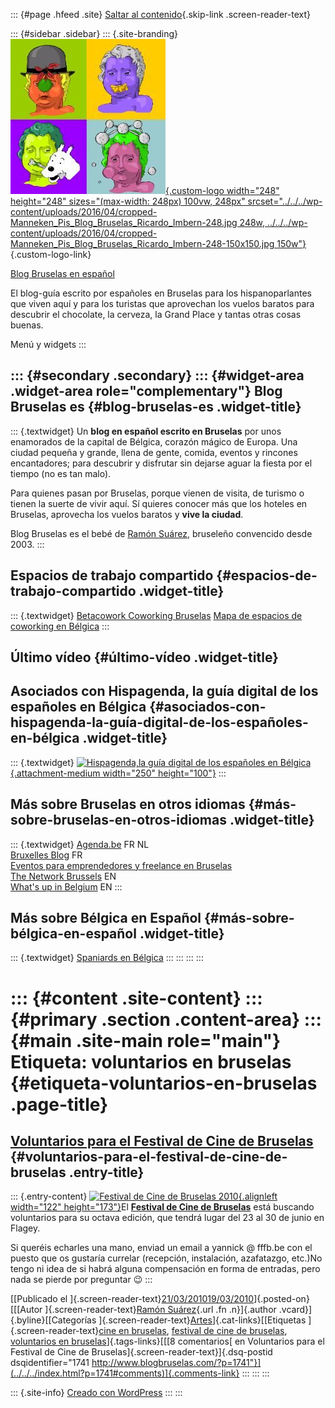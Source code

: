 ::: {#page .hfeed .site}
[Saltar al contenido](index.html#content){.skip-link
.screen-reader-text}

::: {#sidebar .sidebar}
::: {.site-branding}
[![](../../../wp-content/uploads/2016/04/cropped-Manneken_Pis_Blog_Bruselas_Ricardo_Imbern-248.jpg){.custom-logo
width="248" height="248" sizes="(max-width: 248px) 100vw, 248px"
srcset="../../../wp-content/uploads/2016/04/cropped-Manneken_Pis_Blog_Bruselas_Ricardo_Imbern-248.jpg 248w, ../../../wp-content/uploads/2016/04/cropped-Manneken_Pis_Blog_Bruselas_Ricardo_Imbern-248-150x150.jpg 150w"}](../../../index.html){.custom-logo-link}

[Blog Bruselas en español](../../../index.html)

El blog-guía escrito por españoles en Bruselas para los hispanoparlantes
que viven aquí y para los turistas que aprovechan los vuelos baratos
para descubrir el chocolate, la cerveza, la Grand Place y tantas otras
cosas buenas.

Menú y widgets
:::

::: {#secondary .secondary}
::: {#widget-area .widget-area role="complementary"}
Blog Bruselas es {#blog-bruselas-es .widget-title}
----------------

::: {.textwidget}
Un **blog en español escrito en Bruselas** por unos enamorados de la
capital de Bélgica, corazón mágico de Europa. Una ciudad pequeña y
grande, llena de gente, comida, eventos y rincones encantadores; para
descubrir y disfrutar sin dejarse aguar la fiesta por el tiempo (no es
tan malo).

Para quienes pasan por Bruselas, porque vienen de visita, de turismo o
tienen la suerte de vivir aquí. Sí quieres conocer más que los hoteles
en Bruselas, aprovecha los vuelos baratos y **vive la ciudad**.

Blog Bruselas es el bebé de [Ramón Suárez](http://www.ramonsuarez.com),
bruseleño convencido desde 2003.
:::

Espacios de trabajo compartido {#espacios-de-trabajo-compartido .widget-title}
------------------------------

::: {.textwidget}
[Betacowork Coworking Bruselas](http://www.betacowork.com) [Mapa de
espacios de coworking en Bélgica](http://coworkingbelgium.com)
:::

Último vídeo {#último-vídeo .widget-title}
------------

Asociados con Hispagenda, la guía digital de los españoles en Bélgica {#asociados-con-hispagenda-la-guía-digital-de-los-españoles-en-bélgica .widget-title}
---------------------------------------------------------------------

::: {.textwidget}
[![Hispagenda,la guía digital de los españoles en
Bélgica](../../../wp-content/uploads/2010/04/Hispagenda-250px.gif "Hispagenda, la guía digital de los españoles en Bélgica"){.attachment-medium
width="250" height="100"}](http://www.hispagenda.com)
:::

Más sobre Bruselas en otros idiomas {#más-sobre-bruselas-en-otros-idiomas .widget-title}
-----------------------------------

::: {.textwidget}
[Agenda.be](http://www.agenda.be) FR NL\
[Bruxelles Blog](http://www.bxlblog.be/) FR\
[Eventos para emprendedores y freelance en
Bruselas](http://www.betacowork.com/events/)\
[The Network
Brussels](http://groups.yahoo.com/group/TheNetworkBrussels/) EN\
[What\'s up in Belgium](http://www.whatsupin.be/) EN
:::

Más sobre Bélgica en Español {#más-sobre-bélgica-en-español .widget-title}
----------------------------

::: {.textwidget}
[Spaniards en Bélgica](http://www.spaniards.es/paises/belgica)
:::
:::
:::
:::

::: {#content .site-content}
::: {#primary .section .content-area}
::: {#main .site-main role="main"}
Etiqueta: voluntarios en bruselas {#etiqueta-voluntarios-en-bruselas .page-title}
=================================

[Voluntarios para el Festival de Cine de Bruselas](../../../index.html?p=1741) {#voluntarios-para-el-festival-de-cine-de-bruselas .entry-title}
------------------------------------------------------------------------------

::: {.entry-content}
[![Festival de Cine de Bruselas
2010](http://www.fffb.be/images/stories/affiche_web.jpg "Festival de Cine de Bruselas 2010"){.alignleft
width="122" height="173"}](http://www.fffb.be/)El [**Festival de Cine de
Bruselas**](http://www.fffb.be/ "Festival de Cine de Bruselas") está
buscando voluntarios para su octava edición, que tendrá lugar del 23 al
30 de junio en Flagey.

Si queréis echarles una mano, enviad un email a yannick @ fffb.be con el
puesto que os gustaría currelar (recepción, instalación, azafatazgo,
etc.)No tengo ni idea de si habrá alguna compensación en forma de
entradas, pero nada se pierde por preguntar 😉
:::

[[Publicado el
]{.screen-reader-text}[21/03/201019/03/2010](../../../index.html?p=1741)]{.posted-on}[[[Autor
]{.screen-reader-text}[Ramón
Suárez](../../2010/04/30/index.html?author=2){.url .fn .n}]{.author
.vcard}]{.byline}[[Categorías
]{.screen-reader-text}[Artes](../../category/artes/index.html)]{.cat-links}[[Etiquetas
]{.screen-reader-text}[cine en
bruselas](../cine-en-bruselas/index.html), [festival de cine de
bruselas](../festival-de-cine-de-bruselas/index.html), [voluntarios en
bruselas](index.html)]{.tags-links}[[[8 comentarios[ en Voluntarios para
el Festival de Cine de Bruselas]{.screen-reader-text}]{.dsq-postid
dsqidentifier="1741 http://www.blogbruselas.com/?p=1741"}](../../../index.html?p=1741#comments)]{.comments-link}
:::
:::
:::

::: {.site-info}
[Creado con WordPress](https://es.wordpress.org/)
:::
:::
